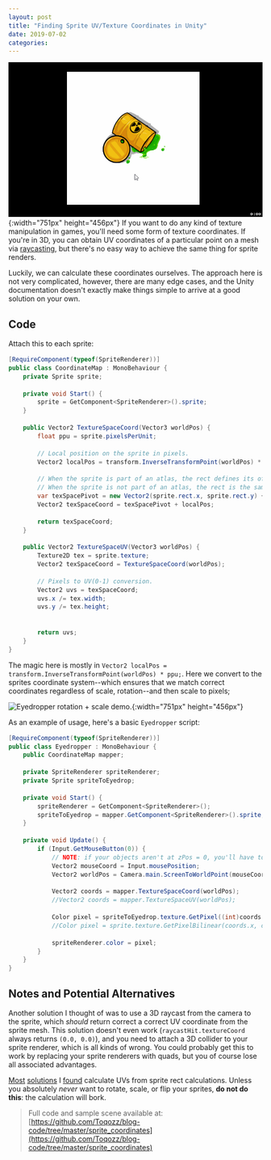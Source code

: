 ```yaml
---
layout: post
title: "Finding Sprite UV/Texture Coordinates in Unity"
date: 2019-07-02
categories:
---
```


![Eyedrop demo.](/assets/2019_eyedropper.png){:width="751px" height="456px"}
If you want to do any kind of texture manipulation in games, you'll need some form of texture coordinates.  If you're in 3D, you can obtain UV coordinates of a particular point on a mesh via [raycasting](https://docs.unity3d.com/ScriptReference/RaycastHit.html), but there's no easy way to achieve the same thing for sprite renders.

Luckily, we can calculate these coordinates ourselves.
The approach here is not very complicated, however, there are many edge cases, and the Unity documentation doesn't exactly make things simple to arrive at a good solution on your own.

## Code
Attach this to each sprite:
```cs
[RequireComponent(typeof(SpriteRenderer))]
public class CoordinateMap : MonoBehaviour {
    private Sprite sprite;

    private void Start() {
        sprite = GetComponent<SpriteRenderer>().sprite;
    }

    public Vector2 TextureSpaceCoord(Vector3 worldPos) {
        float ppu = sprite.pixelsPerUnit;
        
        // Local position on the sprite in pixels.
        Vector2 localPos = transform.InverseTransformPoint(worldPos) * ppu;
        
        // When the sprite is part of an atlas, the rect defines its offset on the texture.
        // When the sprite is not part of an atlas, the rect is the same as the texture (x = 0, y = 0, width = tex.width, ...)
        var texSpacePivot = new Vector2(sprite.rect.x, sprite.rect.y) + sprite.pivot;
        Vector2 texSpaceCoord = texSpacePivot + localPos;

        return texSpaceCoord;
    }
    
    public Vector2 TextureSpaceUV(Vector3 worldPos) {
        Texture2D tex = sprite.texture;
        Vector2 texSpaceCoord = TextureSpaceCoord(worldPos);
        
        // Pixels to UV(0-1) conversion.
        Vector2 uvs = texSpaceCoord;
        uvs.x /= tex.width;
        uvs.y /= tex.height;


        return uvs;
    }
}
```

The magic here is mostly in `Vector2 localPos = transform.InverseTransformPoint(worldPos) * ppu;`.  Here we convert to the sprites coordinate system--which ensures that we match correct coordinates regardless of scale, rotation--and then scale to pixels;

![Eyedropper rotation + scale demo.](/assets/2019_scale_demo.png){:width="751px" height="456px"}

As an example of usage, here's a basic `Eyedropper` script:
```cs
[RequireComponent(typeof(SpriteRenderer))]
public class Eyedropper : MonoBehaviour {
    public CoordinateMap mapper;

    private SpriteRenderer spriteRenderer;
    private Sprite spriteToEyedrop;

    private void Start() {
        spriteRenderer = GetComponent<SpriteRenderer>();
        spriteToEyedrop = mapper.GetComponent<SpriteRenderer>().sprite;
    }

    private void Update() {
        if (Input.GetMouseButton(0)) {
            // NOTE: if your objects aren't at zPos = 0, you'll have to adjust for that.
            Vector2 mouseCoord = Input.mousePosition;
            Vector2 worldPos = Camera.main.ScreenToWorldPoint(mouseCoord);

            Vector2 coords = mapper.TextureSpaceCoord(worldPos);
            //Vector2 coords = mapper.TextureSpaceUV(worldPos);

            Color pixel = spriteToEyedrop.texture.GetPixel((int)coords.x, (int)coords.y);
            //Color pixel = sprite.texture.GetPixelBilinear(coords.x, coords.y);

            spriteRenderer.color = pixel;
        }
    }
}
```

## Notes and Potential Alternatives
Another solution I thought of was to use a 3D raycast from the camera to the sprite, which *should* return correct a correct UV coordinate from the sprite mesh.  This solution doesn't even work (`raycastHit.textureCoord` always returns `(0.0, 0.0)`), and you need to attach a 3D collider to your sprite renderer, which is all kinds of wrong.  You could probably get this to work by replacing your sprite renderers with quads, but you of course lose all associated advantages.

[Most](https://stackoverflow.com/questions/44143733/unity-correct-sprite-texture-width-height) [solutions](https://gamedev.stackexchange.com/questions/117139/how-to-get-a-pixel-color-from-a-specific-sprite-on-touch-unity) I [found](https://forum.unity.com/threads/uv-texture-coordinates-bounds-using-sprite-packer.400592/) calculate UVs from sprite rect calculations.  Unless you absolutely *never* want to rotate, scale, or flip your sprites, **do not do this**: the calculation will bork.

> Full code and sample scene available at: [https://github.com/Toqozz/blog-code/tree/master/sprite_coordinates](https://github.com/Toqozz/blog-code/tree/master/sprite_coordinates)


































